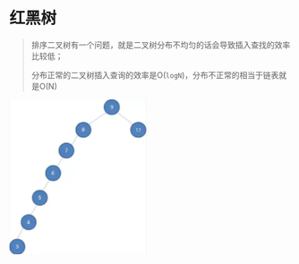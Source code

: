 # 红黑树

> 排序二叉树有一个问题，就是二叉树分布不均匀的话会导致插入查找的效率比较低；
>
> 分布正常的二叉树插入查询的效率是O(`logN`)，分布不正常的相当于链表就是O(N)

![image-20220413214829159](images/image-20220413214829159.png)
